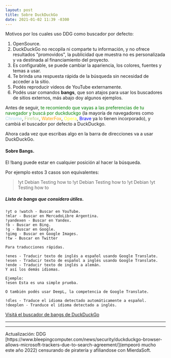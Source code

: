 ```yaml
---
layout: post
title: Sobre DuckDuckGo
date: 2021-01-02 11:39 -0300
---
```

Motivos por los cuales uso DDG como buscador por defecto:

1. OpenSource.
2. DuckDuckGo no recopila ni comparte tu información, y no ofrece resultados \"promovidos\", la publicidad que muestra no es personalizada y va destinada al financiamiento del proyecto. 
3. Es configurable, se puede cambiar la apariencia, los colores, fuentes y temas a usar.
4. Te brinda una respuesta rápida de la búsqueda sin necesidad de acceder a la sitio.
5. Podés reproducir videos de YouTube externamente. 
6. Podés usar comandos **bangs**, que son atajos para usar los buscadores de sitios externos, más abajo doy algunos ejemplos.


Antes de seguir, <span style="color: green;">te recomiendo que vayas a las preferencias de tu navegador y buscá por duckduckgo</span>
(la mayoría de navegadores como <span style="color: lightblue;">Chrome</span>, <span style="color: #b5ce7e;">Firefox</span>, <span style="color: orange;">WaterFox</span>, <span style="color: #ffff1a;">Opera</span>, <span style="color: blue;">Brave</span> ya lo tienen incorporado), y cambiá el buscador por defecto a DuckDuckgo.  

Ahora cada vez que escribas algo en la barra de direcciones va a usar DuckDuckGo.

#### Sobre Bangs.
El !bang puede estar en cualquier posición al hacer la búsqueda.  

Por ejemplo estos 3 casos son equivalentes:

> !yt Debian Testing how to !yt 
> Debian Testing how to !yt 
> Debian !yt Testing how to

##### Lista de bangs que considero útiles.
```
!yt o !watch - Buscar en YouTube.
!mlar - Buscar en MercadoLibre Argentina.
!yandexen - Buscar en Yandex.
!b - Buscar en Bing.
!g - Buscar en Google.
!gimg - Buscar en Google Images.
!tw - Buscar en Twitter

Para traducciones rápidas.

!enes - Traducir texto de inglés a español usando Google Translate.
!esen - Traducir texto de español a inglés usando Google Translate.
!ende - Traducir texto de inglés a alemán.
Y así los demás idiomas.

Ejemplo:
!esen Esta es una simple prueba.

O también podés usar DeepL, la competencia de Google Translate.

!dles - Traduce el idioma detectado automáticamente a español.
!deeplen - Tranduce el idioma detectado a inglés.
```

[Visitá el buscador de bangs de DuckDuckGo](https://duckduckgo.com/bang)

<hr/>
<hr/>
Actualización: DDG [https://www.bleepingcomputer.com/news/security/duckduckgo-browser-allows-microsoft-trackers-due-to-search-agreement/](empeoró mucho este año 2022) censurando de piratería y afiliandose con MierdaSoft.
